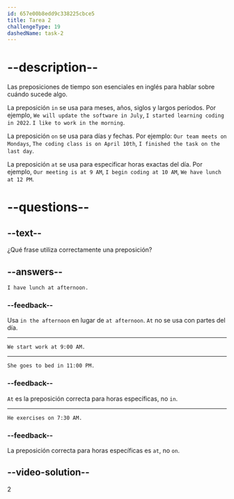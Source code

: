 ```yaml
---
id: 657e00b8edd9c338225cbce5
title: Tarea 2
challengeType: 19
dashedName: task-2
---
```


# --description--

Las preposiciones de tiempo son esenciales en inglés para hablar sobre cuándo sucede algo.

La preposición `in` se usa para meses, años, siglos y largos períodos. Por ejemplo, `We will update the software in July`, `I started learning coding in 2022`. `I like to work in the morning`.

La preposición `on` se usa para días y fechas. Por ejemplo: `Our team meets on Mondays`, `The coding class is on April 10th`, `I finished the task on the last day`.

La preposición `at` se usa para especificar horas exactas del día. Por ejemplo, `Our meeting is at 9 AM`, `I begin coding at 10 AM`, `We have lunch at 12 PM`.

# --questions--

## --text--

¿Qué frase utiliza correctamente una preposición?

## --answers--

`I have lunch at afternoon.`

### --feedback--

Usa `in the afternoon` en lugar de `at afternoon`. `At` no se usa con partes del día.

---

`We start work at 9:00 AM.`

---

`She goes to bed in 11:00 PM.`

### --feedback--

`At` es la preposición correcta para horas específicas, no `in`.

---

`He exercises on 7:30 AM.`

### --feedback--

La preposición correcta para horas específicas es `at`, no `on`.

## --video-solution--

2
